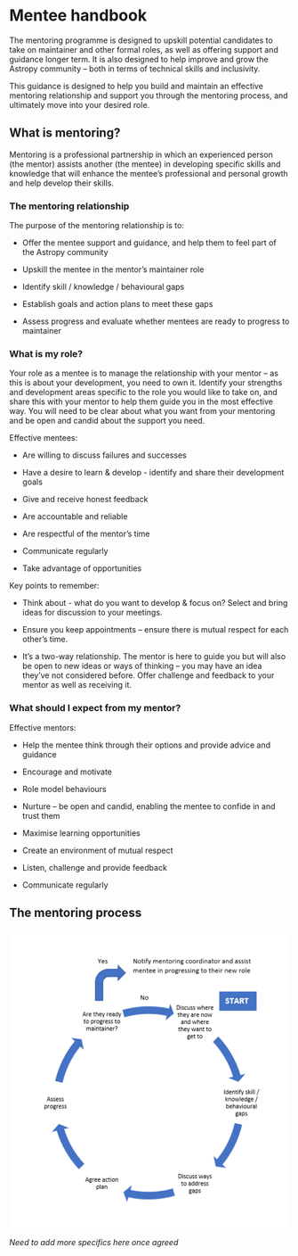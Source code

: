 # Mentee handbook

The mentoring programme is designed to upskill potential candidates to
take on maintainer and other formal roles, as well as offering support
and guidance longer term. It is also designed to help improve and grow
the Astropy community – both in terms of technical skills and
inclusivity.

This guidance is designed to help you build and maintain an effective
mentoring relationship and support you through the mentoring process,
and ultimately move into your desired role.

## What is mentoring?

Mentoring is a professional partnership in which an experienced person
(the mentor) assists another (the mentee) in developing specific skills
and knowledge that will enhance the mentee’s professional and personal
growth and help develop their skills.

### The mentoring relationship

The purpose of the mentoring relationship is to:

-   Offer the mentee support and guidance, and help them to feel part of
    the Astropy community

-   Upskill the mentee in the mentor’s maintainer role

-   Identify skill / knowledge / behavioural gaps

-   Establish goals and action plans to meet these gaps

-   Assess progress and evaluate whether mentees are ready to progress
    to maintainer

### What is my role?

Your role as a mentee is to manage the relationship with your mentor –
as this is about your development, you need to own it. Identify your
strengths and development areas specific to the role you would like to
take on, and share this with your mentor to help them guide you in the
most effective way. You will need to be clear about what you want from
your mentoring and be open and candid about the support you need.

Effective mentees:

-   Are willing to discuss failures and successes

-   Have a desire to learn & develop - identify and share their
    development goals

-   Give and receive honest feedback

-   Are accountable and reliable

-   Are respectful of the mentor’s time

-   Communicate regularly

-   Take advantage of opportunities

Key points to remember:

-   Think about - what do you want to develop & focus on? Select and
    bring ideas for discussion to your meetings.

-   Ensure you keep appointments – ensure there is mutual respect for
    each other’s time.

-   It’s a two-way relationship. The mentor is here to guide you but
    will also be open to new ideas or ways of thinking – you may have an
    idea they’ve not considered before. Offer challenge and feedback to
    your mentor as well as receiving it.

### What should I expect from my mentor?

Effective mentors:

-   Help the mentee think through their options and provide advice and
    guidance

-   Encourage and motivate

-   Role model behaviours

-   Nurture – be open and candid, enabling the mentee to confide in and
    trust them

-   Maximise learning opportunities

-   Create an environment of mutual respect

-   Listen, challenge and provide feedback

-   Communicate regularly

## The mentoring process

![Process Flowchart](./mentoring_process_flowchart.png)

*Need to add more specifics here once agreed*
